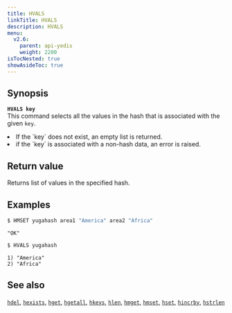 ```yaml
---
title: HVALS
linkTitle: HVALS
description: HVALS
menu:
  v2.6:
    parent: api-yedis
    weight: 2200
isTocNested: true
showAsideToc: true
---
```


## Synopsis

<b>`HVALS key`</b><br>
This command selects all the values in the hash that is associated with the given `key`.

<li>If the `key` does not exist, an empty list is returned.</li>
<li>if the `key` is associated with a non-hash data, an error is raised.</li>

## Return value

Returns list of values in the specified hash.

## Examples

```sh
$ HMSET yugahash area1 "America" area2 "Africa"
```

```
"OK"
```

```sh
$ HVALS yugahash
```

```
1) "America"
2) "Africa"
```

## See also

[`hdel`](../hdel/), [`hexists`](../hexists/), [`hget`](../hget/), [`hgetall`](../hgetall/), [`hkeys`](../hkeys/), [`hlen`](../hlen/), [`hmget`](../hmget/), [`hmset`](../hmset/), [`hset`](../hset/), [`hincrby`](../hincrby/), [`hstrlen`](../hstrlen/)
